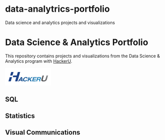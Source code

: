 # data-analytrics-portfolio
Data science and analytics projects and visualizations

# Data Science & Analytics Portfolio

This repository contains projects and visualizations from
the Data Science & Analytics program with
[HackerU](https://hackerusa.com/).


<img src="https://github.com/wiazur/data-analytics-portfolio/blob/main/hackeru-logo.png" width="150"/>


## SQL


## Statistics


## Visual Communications
